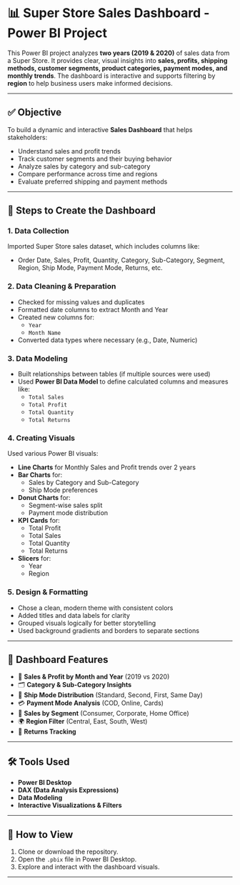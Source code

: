 # 📊 Super Store Sales Dashboard - Power BI Project

This Power BI project analyzes **two years (2019 & 2020)** of sales data from a Super Store. It provides clear, visual insights into **sales, profits, shipping methods, customer segments, product categories, payment modes, and monthly trends**. The dashboard is interactive and supports filtering by **region** to help business users make informed decisions.

---

## ✅ Objective

To build a dynamic and interactive **Sales Dashboard** that helps stakeholders:
- Understand sales and profit trends
- Track customer segments and their buying behavior
- Analyze sales by category and sub-category
- Compare performance across time and regions
- Evaluate preferred shipping and payment methods

---

## 🔧 Steps to Create the Dashboard

### 1. **Data Collection**
Imported Super Store sales dataset, which includes columns like:
- Order Date, Sales, Profit, Quantity, Category, Sub-Category, Segment, Region, Ship Mode, Payment Mode, Returns, etc.

### 2. **Data Cleaning & Preparation**
- Checked for missing values and duplicates
- Formatted date columns to extract Month and Year
- Created new columns for:
  - `Year`
  - `Month Name`
- Converted data types where necessary (e.g., Date, Numeric)

### 3. **Data Modeling**
- Built relationships between tables (if multiple sources were used)
- Used **Power BI Data Model** to define calculated columns and measures like:
  - `Total Sales`
  - `Total Profit`
  - `Total Quantity`
  - `Total Returns`

### 4. **Creating Visuals**
Used various Power BI visuals:
- **Line Charts** for Monthly Sales and Profit trends over 2 years
- **Bar Charts** for:
  - Sales by Category and Sub-Category
  - Ship Mode preferences
- **Donut Charts** for:
  - Segment-wise sales split
  - Payment mode distribution
- **KPI Cards** for:
  - Total Profit
  - Total Sales
  - Total Quantity
  - Total Returns
- **Slicers** for:
  - Year
  - Region

### 5. **Design & Formatting**
- Chose a clean, modern theme with consistent colors
- Added titles and data labels for clarity
- Grouped visuals logically for better storytelling
- Used background gradients and borders to separate sections

---

## 📌 Dashboard Features

- 📅 **Sales & Profit by Month and Year** (2019 vs 2020)
- 🗂 **Category & Sub-Category Insights**
- 🚛 **Ship Mode Distribution** (Standard, Second, First, Same Day)
- 💳 **Payment Mode Analysis** (COD, Online, Cards)
- 👥 **Sales by Segment** (Consumer, Corporate, Home Office)
- 🌍 **Region Filter** (Central, East, South, West)
- 🔄 **Returns Tracking**

---

## 🛠 Tools Used

- **Power BI Desktop**
- **DAX (Data Analysis Expressions)**
- **Data Modeling**
- **Interactive Visualizations & Filters**

---

## 📁 How to View

1. Clone or download the repository.
2. Open the `.pbix` file in Power BI Desktop.
3. Explore and interact with the dashboard visuals.

---

